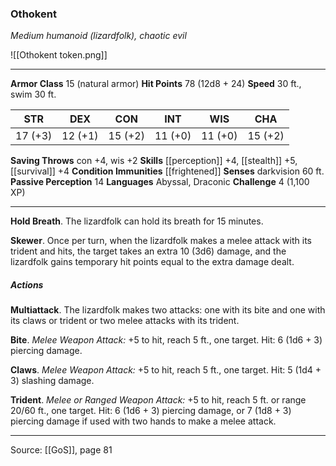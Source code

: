 ### Othokent
_Medium humanoid (lizardfolk), chaotic evil_

![[Othokent token.png]]


---

**Armor Class** 15 (natural armor)
**Hit Points** 78 (12d8 + 24)
**Speed** 30 ft., swim 30 ft.

| STR     | DEX     | CON     | INT     | WIS     | CHA     |
|---------|---------|---------|---------|---------|---------|
| 17 (+3) | 12 (+1) | 15 (+2) | 11 (+0) | 11 (+0) | 15 (+2) |

**Saving Throws** con +4, wis +2
**Skills** [[perception]] +4, [[stealth]] +5, [[survival]] +4
**Condition Immunities** [[frightened]]
**Senses** darkvision 60 ft.
**Passive Perception** 14
**Languages** Abyssal, Draconic
**Challenge** 4 (1,100 XP)

---

**Hold Breath**. The lizardfolk can hold its breath for 15 minutes.

**Skewer**. Once per turn, when the lizardfolk makes a melee attack with its trident and hits, the target takes an extra 10 (3d6) damage, and the lizardfolk gains temporary hit points equal to the extra damage dealt.

##### Actions
**Multiattack**. The lizardfolk makes two attacks: one with its bite and one with its claws or trident or two melee attacks with its trident.

**Bite**. _Melee Weapon Attack:_ +5 to hit, reach 5 ft., one target. Hit: 6 (1d6 + 3) piercing damage.

**Claws**. _Melee Weapon Attack:_ +5 to hit, reach 5 ft., one target. Hit: 5 (1d4 + 3) slashing damage.

**Trident**. _Melee or Ranged Weapon Attack:_ +5 to hit, reach 5 ft. or range 20/60 ft., one target. Hit: 6 (1d6 + 3) piercing damage, or 7 (1d8 + 3) piercing damage if used with two hands to make a melee attack.


---

Source: [[GoS]], page 81